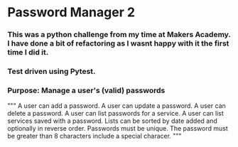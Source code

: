 # Password Manager 2

### This was a python challenge from my time at Makers Academy. I have done a bit of refactoring as I wasnt happy with it the first time I did it.

### Test driven using Pytest.

### Purpose: Manage a user's (valid) passwords
"""
A user can add a password.
A user can update a password.
A user can delete a password.
A user can list passwords for a service.
A user can list services saved with a password.
Lists can be sorted by date added and optionally in reverse order.
Passwords must be unique.
The password must be greater than 8 characters include a special characer.
"""
